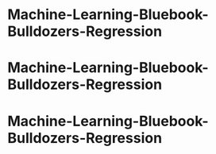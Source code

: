 # Machine-Learning-Bluebook-Bulldozers-Regression
# Machine-Learning-Bluebook-Bulldozers-Regression
# Machine-Learning-Bluebook-Bulldozers-Regression
